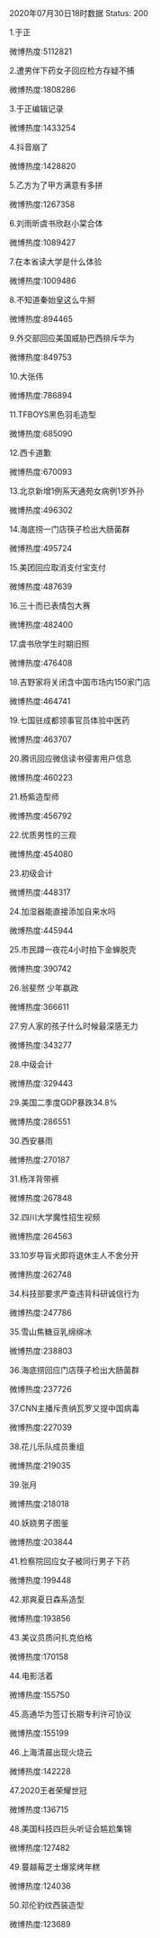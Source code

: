 2020年07月30日18时数据
Status: 200

1.于正

微博热度:5112821

2.遭男伴下药女子回应检方存疑不捕

微博热度:1808286

3.于正编辑记录

微博热度:1433254

4.抖音崩了

微博热度:1428820

5.乙方为了甲方满意有多拼

微博热度:1267358

6.刘雨昕虞书欣赵小棠合体

微博热度:1089427

7.在本省读大学是什么体验

微博热度:1009486

8.不知道秦始皇这么牛掰

微博热度:894465

9.外交部回应美国威胁巴西排斥华为

微博热度:849753

10.大张伟

微博热度:786894

11.TFBOYS黑色羽毛造型

微博热度:685090

12.西卡道歉

微博热度:670093

13.北京新增1例系天通苑女病例1岁外孙

微博热度:496302

14.海底捞一门店筷子检出大肠菌群

微博热度:495724

15.美团回应取消支付宝支付

微博热度:487639

16.三十而已表情包大赛

微博热度:482400

17.虞书欣学生时期旧照

微博热度:476408

18.吉野家将关闭含中国市场内150家门店

微博热度:464741

19.七国驻成都领事官员体验中医药

微博热度:463707

20.腾讯回应微信读书侵害用户信息

微博热度:460223

21.杨紫造型师

微博热度:456792

22.优质男性的三观

微博热度:454080

23.初级会计

微博热度:448317

24.加湿器能直接添加自来水吗

微博热度:445944

25.市民蹲一夜花4小时拍下金蝉脱壳

微博热度:390742

26.翁斐然 少年嬴政

微博热度:366611

27.穷人家的孩子什么时候最深感无力

微博热度:343277

28.中级会计

微博热度:329443

29.美国二季度GDP暴跌34.8%

微博热度:286551

30.西安暴雨

微博热度:270187

31.杨洋背带裤

微博热度:267848

32.四川大学魔性招生视频

微博热度:264563

33.10岁导盲犬即将退休主人不舍分开

微博热度:262748

34.科技部要求严查违背科研诚信行为

微博热度:247786

35.雪山焦糖豆乳绵绵冰

微博热度:238803

36.海底捞回应门店筷子检出大肠菌群

微博热度:237726

37.CNN主播斥责纳瓦罗又提中国病毒

微博热度:227039

38.花儿乐队成员重组

微博热度:219035

39.张月

微博热度:218018

40.妖娆男子图鉴

微博热度:203844

41.检察院回应女子被同行男子下药

微博热度:199448

42.郑爽夏日森系造型

微博热度:193856

43.美议员质问扎克伯格

微博热度:170158

44.电影活着

微博热度:155750

45.高通华为签订长期专利许可协议

微博热度:155199

46.上海清晨出现火烧云

微博热度:142228

47.2020王者荣耀世冠

微博热度:136715

48.美国科技四巨头听证会尴尬集锦

微博热度:127482

49.蔓越莓芝士爆浆烤年糕

微博热度:124036

50.邓伦豹纹西装造型

微博热度:123689

